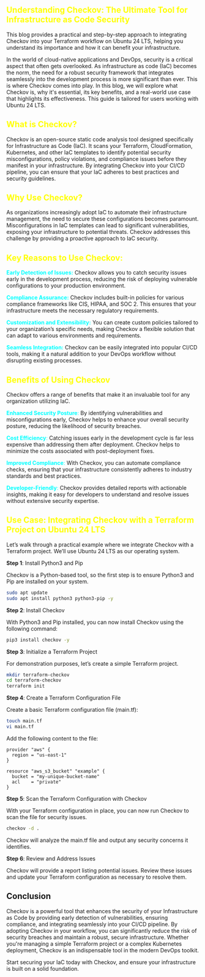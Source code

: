 ## <span style="color: yellow;"> Understanding Checkov: The Ultimate Tool for Infrastructure as Code Security</span>
This blog provides a practical and step-by-step approach to integrating Checkov into your Terraform workflow on Ubuntu 24 LTS, helping you understand its importance and how it can benefit your infrastructure.


In the world of cloud-native applications and DevOps, security is a critical aspect that often gets overlooked. As infrastructure as code (IaC) becomes the norm, the need for a robust security framework that integrates seamlessly into the development process is more significant than ever. This is where Checkov comes into play. In this blog, we will explore what Checkov is, why it's essential, its key benefits, and a real-world use case that highlights its effectiveness. This guide is tailored for users working with Ubuntu 24 LTS.

## <span style="color: yellow;"> What is Checkov?</span>
Checkov is an open-source static code analysis tool designed specifically for Infrastructure as Code (IaC). It scans your Terraform, CloudFormation, Kubernetes, and other IaC templates to identify potential security misconfigurations, policy violations, and compliance issues before they manifest in your infrastructure. By integrating Checkov into your CI/CD pipeline, you can ensure that your IaC adheres to best practices and security guidelines.

## <span style="color: yellow;"> Why Use Checkov?</span>
As organizations increasingly adopt IaC to automate their infrastructure management, the need to secure these configurations becomes paramount. Misconfigurations in IaC templates can lead to significant vulnerabilities, exposing your infrastructure to potential threats. Checkov addresses this challenge by providing a proactive approach to IaC security.

## <span style="color: yellow;"> Key Reasons to Use Checkov:</span>
<span style="color: cyan;"> __Early Detection of Issues:__</span>
Checkov allows you to catch security issues early in the development process, reducing the risk of deploying vulnerable configurations to your production environment.

<span style="color: cyan;"> __Compliance Assurance:__</span>
Checkov includes built-in policies for various compliance frameworks like CIS, HIPAA, and SOC 2. This ensures that your infrastructure meets the necessary regulatory requirements.

<span style="color: cyan;"> __Customization and Extensibility:__</span>
You can create custom policies tailored to your organization’s specific needs, making Checkov a flexible solution that can adapt to various environments and requirements.

<span style="color: cyan;"> __Seamless Integration:__</span>
Checkov can be easily integrated into popular CI/CD tools, making it a natural addition to your DevOps workflow without disrupting existing processes.

## <span style="color: yellow;"> Benefits of Using Checkov</span>
Checkov offers a range of benefits that make it an invaluable tool for any organization utilizing IaC.

<span style="color: cyan;"> __Enhanced Security Posture__:</span>
By identifying vulnerabilities and misconfigurations early, Checkov helps to enhance your overall security posture, reducing the likelihood of security breaches.

<span style="color: cyan;"> __Cost Efficiency__:</span>
Catching issues early in the development cycle is far less expensive than addressing them after deployment. Checkov helps to minimize the costs associated with post-deployment fixes.

<span style="color: cyan;"> __Improved Compliance__:</span>
With Checkov, you can automate compliance checks, ensuring that your infrastructure consistently adheres to industry standards and best practices.

<span style="color: cyan;"> __Developer-Friendly__:</span>
Checkov provides detailed reports with actionable insights, making it easy for developers to understand and resolve issues without extensive security expertise.

## <span style="color: yellow;"> Use Case: Integrating Checkov with a Terraform Project on Ubuntu 24 LTS
Let’s walk through a practical example where we integrate Checkov with a Terraform project. We’ll use Ubuntu 24 LTS as our operating system.

__Step 1__: Install Python3 and Pip

Checkov is a Python-based tool, so the first step is to ensure Python3 and Pip are installed on your system.
```bash
sudo apt update
sudo apt install python3 python3-pip -y
```
__Step 2__: Install Checkov

With Python3 and Pip installed, you can now install Checkov using the following command:
```bash
pip3 install checkov -y
```
__Step 3__: Initialize a Terraform Project

For demonstration purposes, let’s create a simple Terraform project.
```bash
mkdir terraform-checkov
cd terraform-checkov
terraform init
```

__Step 4__: Create a Terraform Configuration File

Create a basic Terraform configuration file (main.tf):
```bash
touch main.tf
vi main.tf
```
Add the following content to the file:
```hcl
provider "aws" {
  region = "us-east-1"
}

resource "aws_s3_bucket" "example" {
  bucket = "my-unique-bucket-name"
  acl    = "private"
}
```
__Step 5__: Scan the Terraform Configuration with Checkov

With your Terraform configuration in place, you can now run Checkov to scan the file for security issues.
```bash
checkov -d .
```
Checkov will analyze the main.tf file and output any security concerns it identifies.

__Step 6__: Review and Address Issues

Checkov will provide a report listing potential issues. Review these issues and update your Terraform configuration as necessary to resolve them.

## Conclusion
Checkov is a powerful tool that enhances the security of your Infrastructure as Code by providing early detection of vulnerabilities, ensuring compliance, and integrating seamlessly into your CI/CD pipeline. By adopting Checkov in your workflow, you can significantly reduce the risk of security breaches and maintain a robust, secure infrastructure. Whether you're managing a simple Terraform project or a complex Kubernetes deployment, Checkov is an indispensable tool in the modern DevOps toolkit.

Start securing your IaC today with Checkov, and ensure your infrastructure is built on a solid foundation.








